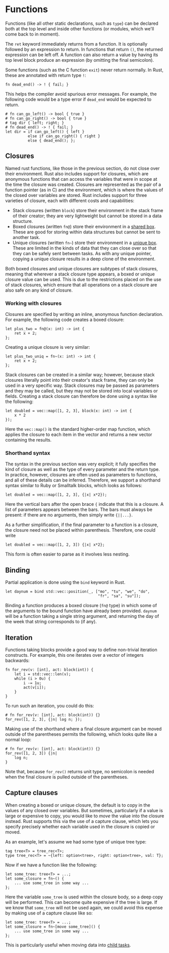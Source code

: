 # Functions

Functions (like all other static declarations, such as `type`) can be
declared both at the top level and inside other functions (or modules,
which we'll come back to in moment).

The `ret` keyword immediately returns from a function. It is
optionally followed by an expression to return. In functions that
return `()`, the returned expression can be left off. A function can
also return a value by having its top level block produce an
expression (by omitting the final semicolon).

Some functions (such as the C function `exit`) never return normally.
In Rust, these are annotated with return type `!`:

    fn dead_end() -> ! { fail; }

This helps the compiler avoid spurious error messages. For example,
the following code would be a type error if `dead_end` would be
expected to return.

    # fn can_go_left() -> bool { true }
    # fn can_go_right() -> bool { true }
    # tag dir { left; right; }
    # fn dead_end() -> ! { fail; }
    let dir = if can_go_left() { left }
              else if can_go_right() { right }
              else { dead_end(); };

## Closures

Named rust functions, like those in the previous section, do not close
over their environment. Rust also includes support for closures, which
are anonymous functions that can access the variables that were in
scope at the time the closure was created.  Closures are represented
as the pair of a function pointer (as in C) and the environment, which
is where the values of the closed over variables are stored.  Rust
includes support for three varieties of closure, each with different
costs and capabilities:

- Stack closures (written `block`) store their environment in the
  stack frame of their creator; they are very lightweight but cannot
  be stored in a data structure.
- Boxed closures (written `fn@`) store their environment in a
  [shared box](data#shared-box).  These are good for storing within
  data structures but cannot be sent to another task.
- Unique closures (written `fn~`) store their environment in a
  [unique box](data#unique-box).  These are limited in the kinds of
  data that they can close over so that they can be safely sent
  between tasks.  As with any unique pointer, copying a unique closure
  results in a deep clone of the environment.
  
Both boxed closures and unique closures are subtypes of stack
closures, meaning that wherever a stack closure type appears, a boxed
or unique closure value can be used.  This is due to the restrictions
placed on the use of stack closures, which ensure that all operations
on a stack closure are also safe on any kind of closure.

### Working with closures

Closures are specified by writing an inline, anonymous function
declaration.  For example, the following code creates a boxed closure:

    let plus_two = fn@(x: int) -> int {
        ret x + 2;
    };
    
Creating a unique closure is very similar:

    let plus_two_uniq = fn~(x: int) -> int {
        ret x + 2;
    };
    
Stack closures can be created in a similar way; however, because stack
closures literally point into their creator's stack frame, they can
only be used in a very specific way.  Stack closures may be passed as
parameters and they may be called, but they may not be stored into
local variables or fields.  Creating a stack closure can therefore be
done using a syntax like the following:

    let doubled = vec::map([1, 2, 3], block(x: int) -> int {
        x * 2
    });
    
Here the `vec::map()` is the standard higher-order map function, which
applies the closure to each item in the vector and returns a new
vector containing the results.
    
### Shorthand syntax

The syntax in the previous section was very explicit; it fully
specifies the kind of closure as well as the type of every parameter
and the return type.  In practice, however, closures are often used as
parameters to functions, and all of these details can be inferred.
Therefore, we support a shorthand syntax similar to Ruby or Smalltalk
blocks, which looks as follows:

    let doubled = vec::map([1, 2, 3], {|x| x*2});
 
Here the vertical bars after the open brace `{` indicate that this is
a closure.  A list of parameters appears between the bars.  The bars
must always be present: if there are no arguments, then simply write
`{||...}`.

As a further simplification, if the final parameter to a function is a
closure, the closure need not be placed within parenthesis.
Therefore, one could write

    let doubled = vec::map([1, 2, 3]) {|x| x*2};
   
This form is often easier to parse as it involves less nesting.  

## Binding

Partial application is done using the `bind` keyword in Rust.

    let daynum = bind std::vec::position(_, ["mo", "tu", "we", "do",
                                             "fr", "sa", "su"]);

Binding a function produces a boxed closure (`fn@` type) in which some
of the arguments to the bound function have already been provided.
`daynum` will be a function taking a single string argument, and
returning the day of the week that string corresponds to (if any).

## Iteration

Functions taking blocks provide a good way to define non-trivial
iteration constructs. For example, this one iterates over a vector
of integers backwards:

    fn for_rev(v: [int], act: block(int)) {
        let i = std::vec::len(v);
        while (i > 0u) {
            i -= 1u;
            act(v[i]);
        }
    }

To run such an iteration, you could do this:

    # fn for_rev(v: [int], act: block(int)) {}
    for_rev([1, 2, 3], {|n| log n; });

Making use of the shorthand where a final closure argument can be
moved outside of the parentheses permits the following, which
looks quite like a normal loop:

    # fn for_rev(v: [int], act: block(int)) {}
    for_rev([1, 2, 3]) {|n|
        log n;
    }

Note that, because `for_rev()` returns unit type, no semicolon is
needed when the final closure is pulled outside of the parentheses.

## Capture clauses

When creating a boxed or unique closure, the default is to copy in the
values of any closed over variables.  But sometimes, particularly if a
value is large or expensive to copy, you would like to *move* the
value into the closure instead.  Rust supports this via the use of a
capture clause, which lets you specify precisely whether each variable
used in the closure is copied or moved.

As an example, let's assume we had some type of unique tree type:

    tag tree<T> = tree_rec<T>;
    type tree_rec<T> = ~{left: option<tree>, right: option<tree>, val: T};

Now if we have a function like the following:

    let some_tree: tree<T> = ...;
    let some_closure = fn~() {
        ... use some_tree in some way ...
    };
    
Here the variable `some_tree` is used within the closure body, so a
deep copy will be performed.  This can become quite expensive if the
tree is large.  If we know that `some_tree` will not be used again,
we could avoid this expense by making use of a capture clause like so:

    let some_tree: tree<T> = ...;
    let some_closure = fn~[move some_tree]() {
        ... use some_tree in some way ...
    };

This is particularly useful when moving data into [child tasks](task).
